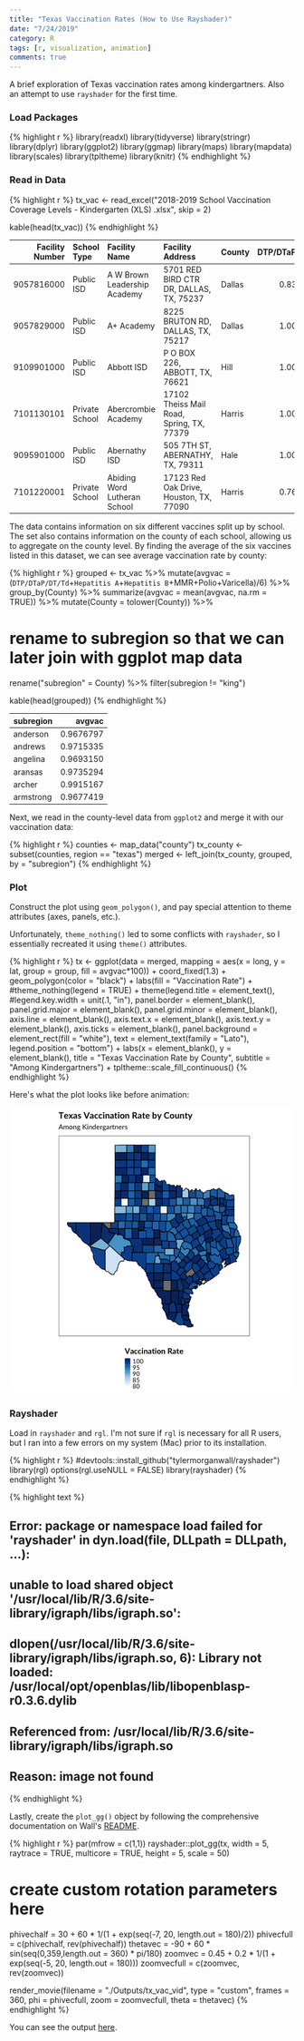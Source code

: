 ```yaml
---
title: "Texas Vaccination Rates (How to Use Rayshader)"
date: "7/24/2019"
category: R
tags: [r, visualization, animation]
comments: true
---
```




A brief exploration of Texas vaccination rates among kindergartners. Also an attempt to use `rayshader` for the first time.

### Load Packages

{% highlight r %}
library(readxl)
library(tidyverse)
library(stringr)
library(dplyr)
library(ggplot2)
library(ggmap)
library(maps)
library(mapdata)
library(scales)
library(tpltheme)
library(knitr)
{% endhighlight %}

### Read in Data

{% highlight r %}
tx_vac <- read_excel("2018-2019 School Vaccination Coverage Levels - Kindergarten (XLS) .xlsx", skip = 2)

kable(head(tx_vac))
{% endhighlight %}



| Facility Number|School Type    |Facility Name                |Facility Address                          |County | DTP/DTaP/DT/Td| Hepatitis A| Hepatitis B|       MMR|     Polio| Varicella|
|---------------:|:--------------|:----------------------------|:-----------------------------------------|:------|--------------:|-----------:|-----------:|---------:|---------:|---------:|
|      9057816000|Public ISD     |A W Brown Leadership Academy |5701 RED BIRD CTR DR, DALLAS, TX, 75237   |Dallas |      0.8317308|   0.9086538|   0.9471154| 0.8509615| 0.8413462| 0.8509615|
|      9057829000|Public ISD     |A+ Academy                   |8225 BRUTON RD, DALLAS, TX, 75217         |Dallas |      1.0000000|   1.0000000|   1.0000000| 0.9909091| 1.0000000| 1.0000000|
|      9109901000|Public ISD     |Abbott ISD                   |P O BOX 226, ABBOTT, TX, 76621            |Hill   |      1.0000000|   1.0000000|   1.0000000| 1.0000000| 1.0000000| 1.0000000|
|      7101130101|Private School |Abercrombie Academy          |17102 Theiss Mail Road, Spring, TX, 77379 |Harris |      1.0000000|   1.0000000|   1.0000000| 0.7500000| 1.0000000| 0.7500000|
|      9095901000|Public ISD     |Abernathy ISD                |505 7TH ST, ABERNATHY, TX, 79311          |Hale   |      1.0000000|   1.0000000|   1.0000000| 1.0000000| 1.0000000| 1.0000000|
|      7101220001|Private School |Abiding Word Lutheran School |17123 Red Oak Drive, Houston, TX, 77090   |Harris |      0.7692308|   0.7692308|   0.7692308| 0.7692308| 0.6923077| 0.7692308|

The data contains information on six different vaccines split up by school. The set also contains information on the county of each school, allowing us to aggregate on the county level. By finding the average of the six vaccines listed in this dataset, we can see average vaccination rate by county:


{% highlight r %}
grouped <- tx_vac %>% 
  mutate(avgvac = (`DTP/DTaP/DT/Td`+`Hepatitis A`+`Hepatitis B`+MMR+Polio+Varicella)/6) %>%
  group_by(County) %>%
  summarize(avgvac = mean(avgvac, na.rm = TRUE)) %>%
  mutate(County = tolower(County)) %>%
  # rename to subregion so that we can later join with ggplot map data
  rename("subregion" = County) %>%
  filter(subregion != "king")

kable(head(grouped))
{% endhighlight %}



|subregion |    avgvac|
|:---------|---------:|
|anderson  | 0.9676797|
|andrews   | 0.9715335|
|angelina  | 0.9693150|
|aransas   | 0.9735294|
|archer    | 0.9915167|
|armstrong | 0.9677419|

Next, we read in the county-level data from `ggplot2` and merge it with our vaccination data:


{% highlight r %}
counties <- map_data("county")
tx_county <- subset(counties, region == "texas")
merged <- left_join(tx_county, grouped, by = "subregion")
{% endhighlight %}

### Plot

Construct the plot using `geom_polygon()`, and pay special attention to theme attributes (axes, panels, etc.). 

Unfortunately, `theme_nothing()` led to some conflicts with `rayshader`, so I essentially recreated it using `theme()` attributes.


{% highlight r %}
tx <- ggplot(data = merged, mapping = aes(x = long, y = lat, group = group, fill = avgvac*100)) +
  coord_fixed(1.3) +
  geom_polygon(color = "black") +
  labs(fill = "Vaccination Rate") +
  #theme_nothing(legend = TRUE) +
  theme(legend.title = element_text(),
        #legend.key.width = unit(.1, "in"),
        panel.border = element_blank(), panel.grid.major = element_blank(),
        panel.grid.minor = element_blank(), axis.line = element_blank(), 
        axis.text.x = element_blank(), axis.text.y = element_blank(),
        axis.ticks = element_blank(),
        panel.background = element_rect(fill = "white"),
        text = element_text(family = "Lato"),
        legend.position = "bottom") +
   labs(x = element_blank(),
        y = element_blank(),
        title = "Texas Vaccination Rate by County",
        subtitle = "Among Kindergartners") + 
  tpltheme::scale_fill_continuous()
{% endhighlight %}

Here's what the plot looks like before animation:

![center](/figs/2019-7-24-tx-vaccination-rates/unnamed-chunk-6-1.png)

### Rayshader

Load in `rayshader` and `rgl`. I'm not sure if `rgl` is necessary for all R users, but I ran into a few errors on my system (Mac) prior to its installation. 


{% highlight r %}
#devtools::install_github("tylermorganwall/rayshader")
library(rgl)
options(rgl.useNULL = FALSE)
library(rayshader)
{% endhighlight %}



{% highlight text %}
## Error: package or namespace load failed for 'rayshader' in dyn.load(file, DLLpath = DLLpath, ...):
##  unable to load shared object '/usr/local/lib/R/3.6/site-library/igraph/libs/igraph.so':
##   dlopen(/usr/local/lib/R/3.6/site-library/igraph/libs/igraph.so, 6): Library not loaded: /usr/local/opt/openblas/lib/libopenblasp-r0.3.6.dylib
##   Referenced from: /usr/local/lib/R/3.6/site-library/igraph/libs/igraph.so
##   Reason: image not found
{% endhighlight %}

Lastly, create the `plot_gg()` object by following the comprehensive documentation on Wall's [README](https://github.com/tylermorganwall/rayshader).


{% highlight r %}
par(mfrow = c(1,1))
rayshader::plot_gg(tx, width = 5, raytrace = TRUE, multicore = TRUE, height = 5, scale = 50)

# create custom rotation parameters here
phivechalf = 30 + 60 * 1/(1 + exp(seq(-7, 20, length.out = 180)/2))
phivecfull = c(phivechalf, rev(phivechalf))
thetavec = -90 + 60 * sin(seq(0,359,length.out = 360) * pi/180)
zoomvec = 0.45 + 0.2 * 1/(1 + exp(seq(-5, 20, length.out = 180)))
zoomvecfull = c(zoomvec, rev(zoomvec))

render_movie(filename = "./Outputs/tx_vac_vid", type = "custom", 
             frames = 360,  phi = phivecfull, zoom = zoomvecfull, theta = thetavec)
{% endhighlight %}

You can see the output [here](https://imgur.com/a/zFWGh1R).
